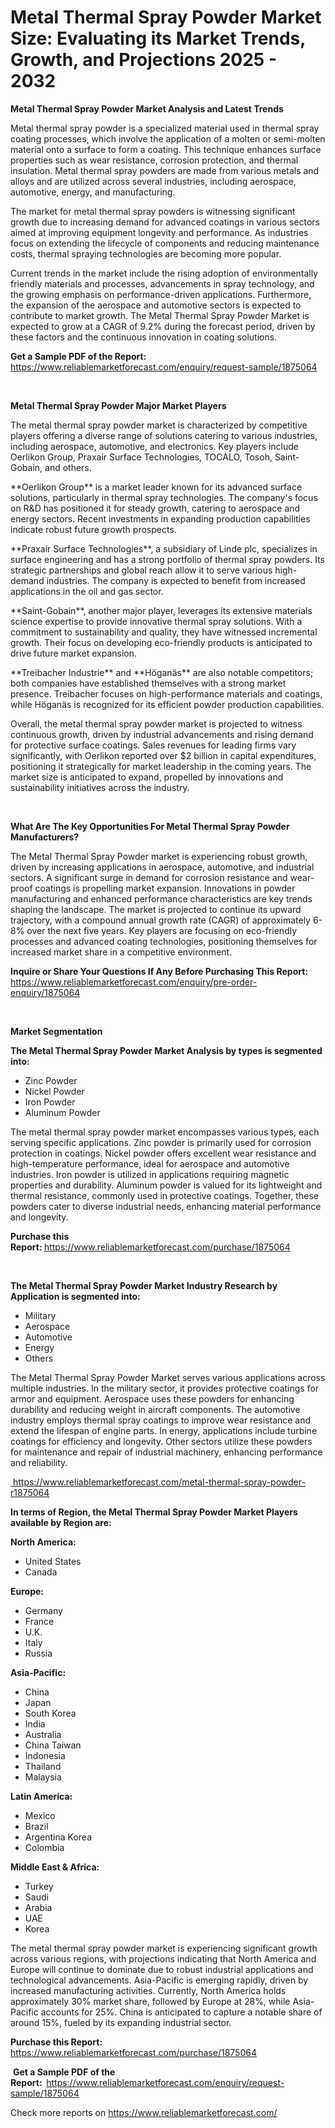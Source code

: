 <p><h1>Metal Thermal Spray Powder Market Size: Evaluating its Market Trends, Growth, and Projections 2025 - 2032</h1></p><p><strong>Metal Thermal Spray Powder Market Analysis and Latest Trends</strong></p>
<p><p>Metal thermal spray powder is a specialized material used in thermal spray coating processes, which involve the application of a molten or semi-molten material onto a surface to form a coating. This technique enhances surface properties such as wear resistance, corrosion protection, and thermal insulation. Metal thermal spray powders are made from various metals and alloys and are utilized across several industries, including aerospace, automotive, energy, and manufacturing.</p><p>The market for metal thermal spray powders is witnessing significant growth due to increasing demand for advanced coatings in various sectors aimed at improving equipment longevity and performance. As industries focus on extending the lifecycle of components and reducing maintenance costs, thermal spraying technologies are becoming more popular. </p><p>Current trends in the market include the rising adoption of environmentally friendly materials and processes, advancements in spray technology, and the growing emphasis on performance-driven applications. Furthermore, the expansion of the aerospace and automotive sectors is expected to contribute to market growth. The Metal Thermal Spray Powder Market is expected to grow at a CAGR of 9.2% during the forecast period, driven by these factors and the continuous innovation in coating solutions.</p></p>
<p><strong>Get a Sample PDF of the Report:&nbsp;</strong> <a href="https://www.reliablemarketforecast.com/enquiry/request-sample/1875064?utm_campaign=2753&utm_medium=2&utm_source=Github&utm_content=ia&utm_term=03042025&utm_id=metal-thermal-spray-powder">https://www.reliablemarketforecast.com/enquiry/request-sample/1875064</a></p>
<p>&nbsp;</p>
<p><strong>Metal Thermal Spray Powder Major Market Players</strong></p>
<p><p>The metal thermal spray powder market is characterized by competitive players offering a diverse range of solutions catering to various industries, including aerospace, automotive, and electronics. Key players include Oerlikon Group, Praxair Surface Technologies, TOCALO, Tosoh, Saint-Gobain, and others.</p><p>**Oerlikon Group** is a market leader known for its advanced surface solutions, particularly in thermal spray technologies. The company's focus on R&D has positioned it for steady growth, catering to aerospace and energy sectors. Recent investments in expanding production capabilities indicate robust future growth prospects.</p><p>**Praxair Surface Technologies**, a subsidiary of Linde plc, specializes in surface engineering and has a strong portfolio of thermal spray powders. Its strategic partnerships and global reach allow it to serve various high-demand industries. The company is expected to benefit from increased applications in the oil and gas sector.</p><p>**Saint-Gobain**, another major player, leverages its extensive materials science expertise to provide innovative thermal spray solutions. With a commitment to sustainability and quality, they have witnessed incremental growth. Their focus on developing eco-friendly products is anticipated to drive future market expansion.</p><p>**Treibacher Industrie** and **Höganäs** are also notable competitors; both companies have established themselves with a strong market presence. Treibacher focuses on high-performance materials and coatings, while Höganäs is recognized for its efficient powder production capabilities.</p><p>Overall, the metal thermal spray powder market is projected to witness continuous growth, driven by industrial advancements and rising demand for protective surface coatings. Sales revenues for leading firms vary significantly, with Oerlikon reported over $2 billion in capital expenditures, positioning it strategically for market leadership in the coming years. The market size is anticipated to expand, propelled by innovations and sustainability initiatives across the industry.</p></p>
<p>&nbsp;</p>
<p><strong>What Are The Key Opportunities For Metal Thermal Spray Powder Manufacturers?</strong></p>
<p><p>The Metal Thermal Spray Powder market is experiencing robust growth, driven by increasing applications in aerospace, automotive, and industrial sectors. A significant surge in demand for corrosion resistance and wear-proof coatings is propelling market expansion. Innovations in powder manufacturing and enhanced performance characteristics are key trends shaping the landscape. The market is projected to continue its upward trajectory, with a compound annual growth rate (CAGR) of approximately 6-8% over the next five years. Key players are focusing on eco-friendly processes and advanced coating technologies, positioning themselves for increased market share in a competitive environment.</p></p>
<p><strong>Inquire or Share Your Questions If Any Before Purchasing This Report:</strong> <a href="https://www.reliablemarketforecast.com/enquiry/pre-order-enquiry/1875064?utm_campaign=2753&utm_medium=2&utm_source=Github&utm_content=ia&utm_term=03042025&utm_id=metal-thermal-spray-powder">https://www.reliablemarketforecast.com/enquiry/pre-order-enquiry/1875064</a></p>
<p>&nbsp;</p>
<p><strong>Market Segmentation</strong></p>
<p><strong>The Metal Thermal Spray Powder Market Analysis by types is segmented into:</strong></p>
<p><ul><li>Zinc Powder</li><li>Nickel Powder</li><li>Iron Powder</li><li>Aluminum Powder</li></ul></p>
<p><p>The metal thermal spray powder market encompasses various types, each serving specific applications. Zinc powder is primarily used for corrosion protection in coatings. Nickel powder offers excellent wear resistance and high-temperature performance, ideal for aerospace and automotive industries. Iron powder is utilized in applications requiring magnetic properties and durability. Aluminum powder is valued for its lightweight and thermal resistance, commonly used in protective coatings. Together, these powders cater to diverse industrial needs, enhancing material performance and longevity.</p></p>
<p><strong>Purchase this Report:&nbsp;</strong><a href="https://www.reliablemarketforecast.com/purchase/1875064?utm_campaign=2753&utm_medium=2&utm_source=Github&utm_content=ia&utm_term=03042025&utm_id=metal-thermal-spray-powder">https://www.reliablemarketforecast.com/purchase/1875064</a></p>
<p>&nbsp;</p>
<p><strong>The Metal Thermal Spray Powder Market Industry Research by Application is segmented into:</strong></p>
<p><ul><li>Military</li><li>Aerospace</li><li>Automotive</li><li>Energy</li><li>Others</li></ul></p>
<p><p>The Metal Thermal Spray Powder Market serves various applications across multiple industries. In the military sector, it provides protective coatings for armor and equipment. Aerospace uses these powders for enhancing durability and reducing weight in aircraft components. The automotive industry employs thermal spray coatings to improve wear resistance and extend the lifespan of engine parts. In energy, applications include turbine coatings for efficiency and longevity. Other sectors utilize these powders for maintenance and repair of industrial machinery, enhancing performance and reliability.</p></p>
<p><a href="https://www.reliablemarketforecast.com/metal-thermal-spray-powder-r1875064?utm_campaign=2753&utm_medium=2&utm_source=Github&utm_content=ia&utm_term=03042025&utm_id=metal-thermal-spray-powder">&nbsp;https://www.reliablemarketforecast.com/metal-thermal-spray-powder-r1875064</a></p>
<p><strong>In terms of Region, the Metal Thermal Spray Powder Market Players available by Region are:</strong></p>
<p>
    <p> <strong> North America: </strong>
        <ul>
            <li>United States</li>
            <li>Canada</li>
        </ul>
        </p> 
    <p> <strong> Europe: </strong>
        <ul>
            <li>Germany</li>
            <li>France</li>
            <li>U.K.</li>
            <li>Italy</li>
            <li>Russia</li>
        </ul>
        </p> 
    <p> <strong> Asia-Pacific: </strong>
        <ul>
            <li>China</li>
            <li>Japan</li>
            <li>South Korea</li>
            <li>India</li>
            <li>Australia</li>
            <li>China Taiwan</li>
            <li>Indonesia</li>
            <li>Thailand</li>
            <li>Malaysia</li>
        </ul>
        </p> 
    <p> <strong> Latin America: </strong>
        <ul>
            <li>Mexico</li>
            <li>Brazil</li>
            <li>Argentina Korea</li>
            <li>Colombia</li>
        </ul>
        </p> 
    <p> <strong> Middle East & Africa: </strong>
        <ul>
            <li>Turkey</li>
            <li>Saudi</li>
            <li>Arabia</li>
            <li>UAE</li>
            <li>Korea</li>
        </ul>
    </p>
    </p>
<p><p>The metal thermal spray powder market is experiencing significant growth across various regions, with projections indicating that North America and Europe will continue to dominate due to robust industrial applications and technological advancements. Asia-Pacific is emerging rapidly, driven by increased manufacturing activities. Currently, North America holds approximately 30% market share, followed by Europe at 28%, while Asia-Pacific accounts for 25%. China is anticipated to capture a notable share of around 15%, fueled by its expanding industrial sector.</p></p>
<p><strong>Purchase this Report: </strong><a href="https://www.reliablemarketforecast.com/purchase/1875064?utm_campaign=2753&utm_medium=2&utm_source=Github&utm_content=ia&utm_term=03042025&utm_id=metal-thermal-spray-powder">https://www.reliablemarketforecast.com/purchase/1875064</a></p>
<p>&nbsp;<strong>Get a Sample PDF of the Report:&nbsp;&nbsp;</strong><a href="https://www.reliablemarketforecast.com/enquiry/request-sample/1875064?utm_campaign=2753&utm_medium=2&utm_source=Github&utm_content=ia&utm_term=03042025&utm_id=metal-thermal-spray-powder">https://www.reliablemarketforecast.com/enquiry/request-sample/1875064</a></p>
<p><strong></strong></p>
<p>Check more reports on <a href="https://www.reliablemarketforecast.com/?utm_campaign=2753&utm_medium=2&utm_source=Github&utm_content=ia&utm_term=03042025&utm_id=metal-thermal-spray-powder">https://www.reliablemarketforecast.com/</a></p>
